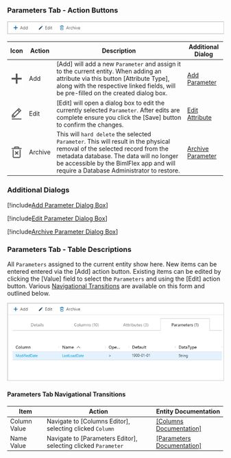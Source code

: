 ### Parameters Tab - Action Buttons

<img 
    src="images/bimlflex-app-tab-parameters-actions.png" 
    class="border-image" 
    style="border: 1px solid #CCC;" 
    title="Parameters Tab - Action Buttons" 
/>

|Icon|Action|Description|Additional Dialog|
|-|-|-|-|
|<div class="icon-col m-5" style="width:30px; height:30px;background:#EEE;"><img src="images/svg-icons/add.svg" /></div>|<span class="nowrap-col m-5">Add</span>|[Add] will add a new `Parameter` and assign it to the current entity.  When adding an attribute via this button [Attribute Type], along with the respective linked fields, will be pre-filled on the created dialog box.|[Add Parameter](#Add-Parameter-Dialog-Box)|
|<div class="icon-col m-5" style="width:30px; height:30px;background:#EEE;"><img src="images/svg-icons/edit.svg" /></div>|<span class="nowrap-col m-5">Edit</span>|[Edit] will open a dialog box to edit the currently selected `Parameter`.  After edits are complete ensure you click the [Save] button to confirm the changes.|[Edit Attribute](#Edit-Parameter-Dialog-Box)|
|<div class="icon-col m-5" style="width:30px; height:30px;background:#EEE;"><img src="images/svg-icons/archive-delete.svg" /></div>|<span class="nowrap-col m-5">Archive</span>|This will `hard delete` the selected `Parameter`.  This will result in the physical removal of the selected record from the metadata database.  The data will no longer be accessible by the BimlFlex app and will require a Database Administrator to restore.|[Archive Parameter](#Archive-Parameter-Dialog-Box)|

### Additional Dialogs

[!include[Add Parameter Dialog Box](_dialog-add-parameter.md)]

[!include[Edit Parameter Dialog Box](_dialog-edit-parameter.md)]

[!include[Archive Parameter Dialog Box](_dialog-archive-parameter-list.md)]

### Parameters Tab - Table Descriptions

All `Parameters` assigned to the current entity show here.  New items can be entered entered via the [Add] action button.  Existing items can be edited by clicking the [Value] field to select the `Parameters` and using the [Edit] action button.  Various [Navigational Transitions](#Parameters-Tab-Navigational-Transitions) are available on this form and outlined below.

<img 
    src="images/bimlflex-app-tab-parameters-table.png" 
    class="border-image" 
    style="border: 1px solid #CCC;" 
    title="Parameters Tab - Table Descriptions" 
/>

#### Parameters Tab Navigational Transitions
|Item|Action|Entity Documentation|
|-|-|-|
|Column Value|Navigate to [Columns Editor], selecting clicked `Column`|[[Columns Documentation]](columns.md)
|Name Value|Navigate to [Parameters Editor], selecting clicked `Parameter`|[[Parameters Documentation]](parameters.md)